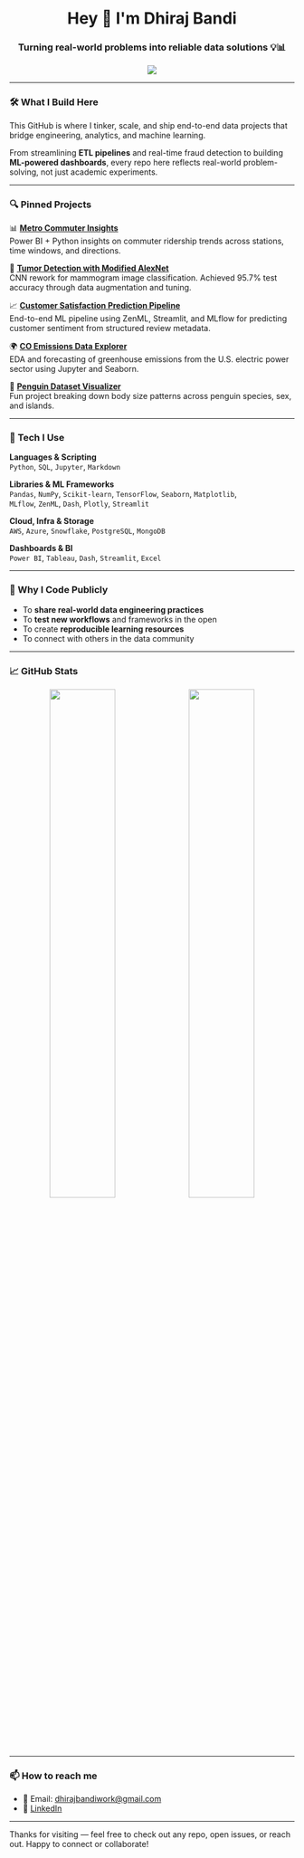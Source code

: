 <h1 align="center">Hey 👋 I'm Dhiraj Bandi</h1>
<h3 align="center">Turning real-world problems into reliable data solutions 💡📊</h3>

<p align="center">
  <img src="https://readme-typing-svg.demolab.com?font=Fira+Code&center=true&vCenter=true&pause=1000&width=450&lines=Data+Engineer+%7C+BI+Developer+%7C+ML+Tinkerer;Building+dashboards,+pipelines+and+ML+tools+you+can+rely+on." />
</p>

---

### 🛠️ What I Build Here

This GitHub is where I tinker, scale, and ship end-to-end data projects that bridge engineering, analytics, and machine learning.

From streamlining **ETL pipelines** and real-time fraud detection to building **ML-powered dashboards**, every repo here reflects real-world problem-solving, not just academic experiments.

---

### 🔍 Pinned Projects

📊 [**Metro Commuter Insights**](https://github.com/dhirajbandi/Bengaluru-Metro-Commuter-Insights)  
Power BI + Python insights on commuter ridership trends across stations, time windows, and directions.

🧠 [**Tumor Detection with Modified AlexNet**](https://github.com/dhirajbandi/Modified-Alexnet-Research-Review)  
CNN rework for mammogram image classification. Achieved 95.7% test accuracy through data augmentation and tuning.

📈 [**Customer Satisfaction Prediction Pipeline**](https://github.com/dhirajbandi/customer-satisfaction-prediction)  
End-to-end ML pipeline using ZenML, Streamlit, and MLflow for predicting customer sentiment from structured review metadata.

🌍 [**CO Emissions Data Explorer**](https://github.com/dhirajbandi/CO-emissions-from-electricity-generation-Analysis)  
EDA and forecasting of greenhouse emissions from the U.S. electric power sector using Jupyter and Seaborn.

🐧 [**Penguin Dataset Visualizer**](https://github.com/dhirajbandi/Penguin-Sizes-Dataset-visualization)  
Fun project breaking down body size patterns across penguin species, sex, and islands.

---

### 🧰 Tech I Use

**Languages & Scripting**  
`Python`, `SQL`, `Jupyter`, `Markdown`

**Libraries & ML Frameworks**  
`Pandas`, `NumPy`, `Scikit-learn`, `TensorFlow`, `Seaborn`, `Matplotlib`,  
`MLflow`, `ZenML`, `Dash`, `Plotly`, `Streamlit`

**Cloud, Infra & Storage**  
`AWS`, `Azure`, `Snowflake`, `PostgreSQL`, `MongoDB`

**Dashboards & BI**  
`Power BI`, `Tableau`, `Dash`, `Streamlit`, `Excel`

---

### 🧠 Why I Code Publicly

- To **share real-world data engineering practices**  
- To **test new workflows** and frameworks in the open  
- To create **reproducible learning resources**  
- To connect with others in the data community

---

### 📈 GitHub Stats

<p align="center">
  <img src="https://github-readme-stats.vercel.app/api?username=dhirajbandi&show_icons=true&theme=tokyonight" width="48%" />
  <img src="https://github-readme-streak-stats.herokuapp.com?user=dhirajbandi&theme=tokyonight" width="48%" />
</p>

---

### 📫 How to reach me

- 📧 Email: dhirajbandiwork@gmail.com  
- 🔗 [LinkedIn](https://linkedin.com/in/dhiraj-bandi)  
---

Thanks for visiting — feel free to check out any repo, open issues, or reach out. Happy to connect or collaborate!
